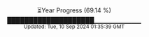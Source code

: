 <p align="center">
⏳Year Progress (69.14 %) <br>
████████████████████▁▁▁▁▁▁▁▁▁▁ <br>
<sub>Updated: Tue, 10 Sep 2024 01:35:39 GMT</sub>
</p>

